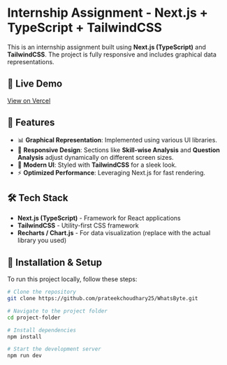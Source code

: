 # Internship Assignment - Next.js + TypeScript + TailwindCSS  

This is an internship assignment built using **Next.js (TypeScript)** and **TailwindCSS**. The project is fully responsive and includes graphical data representations.  

## 🚀 Live Demo  
[View on Vercel](https://whats-byte.vercel.app/)  

## 📌 Features  
- 📊 **Graphical Representation**: Implemented using various UI libraries.  
- 📱 **Responsive Design**: Sections like **Skill-wise Analysis** and **Question Analysis** adjust dynamically on different screen sizes.  
- 🎨 **Modern UI**: Styled with **TailwindCSS** for a sleek look.  
- ⚡ **Optimized Performance**: Leveraging Next.js for fast rendering.  

## 🛠️ Tech Stack  
- **Next.js (TypeScript)** - Framework for React applications  
- **TailwindCSS** - Utility-first CSS framework  
- **Recharts / Chart.js** - For data visualization (replace with the actual library you used)  

## 📂 Installation & Setup  
To run this project locally, follow these steps:  

```bash
# Clone the repository
git clone https://github.com/prateekchoudhary25/WhatsByte.git

# Navigate to the project folder
cd project-folder

# Install dependencies
npm install  

# Start the development server
npm run dev  
